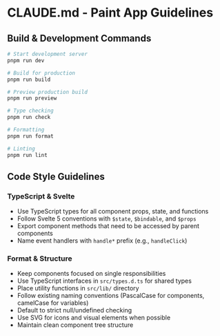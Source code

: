 # CLAUDE.md - Paint App Guidelines

## Build & Development Commands
```bash
# Start development server
pnpm run dev

# Build for production
pnpm run build

# Preview production build
pnpm run preview

# Type checking
pnpm run check

# Formatting
pnpm run format

# Linting
pnpm run lint
```

## Code Style Guidelines

### TypeScript & Svelte
- Use TypeScript types for all component props, state, and functions
- Follow Svelte 5 conventions with `$state`, `$bindable`, and `$props`
- Export component methods that need to be accessed by parent components
- Name event handlers with `handle*` prefix (e.g., `handleClick`)

### Format & Structure
- Keep components focused on single responsibilities
- Use TypeScript interfaces in `src/types.d.ts` for shared types
- Place utility functions in `src/lib/` directory
- Follow existing naming conventions (PascalCase for components, camelCase for variables)
- Default to strict null/undefined checking
- Use SVG for icons and visual elements when possible
- Maintain clean component tree structure